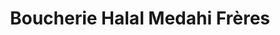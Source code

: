 ---
title: "Boucherie Halal Medahi Frères"
url: /roubaix/boucherie-halal-medahi-freres/
shop: boucherie
---